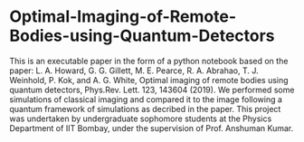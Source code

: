 # Optimal-Imaging-of-Remote-Bodies-using-Quantum-Detectors
This is an executable paper in the form of a python notebook based on the paper: 
L. A. Howard, G. G. Gillett, M. E. Pearce, R. A. Abrahao, T. J. Weinhold, P. Kok, and A. G. White, Optimal imaging of remote bodies using quantum detectors, Phys.Rev. Lett. 123, 143604 (2019). 
We performed some simulations of classical imaging and compared it to the image following a quantum framework of simulations as decribed in the paper. This project was undertaken by undergraduate sophomore students at the Physics Department of IIT Bombay, under the supervision of Prof. Anshuman Kumar. 
